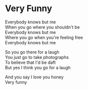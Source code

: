 # Very Funny  

Everybody knows but me  
When you go where you shouldn't be  
Everybody knows but me  
Where you go when you're feeling free  
Everybody knows but me  

So you go there for a laugh  
You just go to take photographs  
To believe that I'd be daft  
But yes I think you go for a laugh  

And you say I love you honey  
Very funny  

